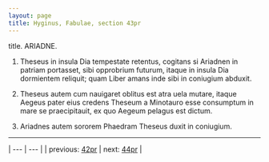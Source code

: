 ```yaml
---
layout: page
title: Hyginus, Fabulae, section 43pr
---
```


title. ARIADNE.



1. Theseus in insula Dia tempestate retentus, cogitans si Ariadnen in patriam portasset, sibi opprobrium futurum, itaque in insula Dia dormientem reliquit; quam Liber amans inde sibi in coniugium abduxit.



2. Theseus autem cum nauigaret oblitus est atra uela mutare, itaque Aegeus pater eius credens Theseum a Minotauro esse consumptum in mare se praecipitauit, ex quo Aegeum pelagus est dictum.



3. Ariadnes autem sororem Phaedram Theseus duxit in coniugium.



---

| --- | --- |
| previous: [42pr](../42pr/) | next: [44pr](../44pr/) |
